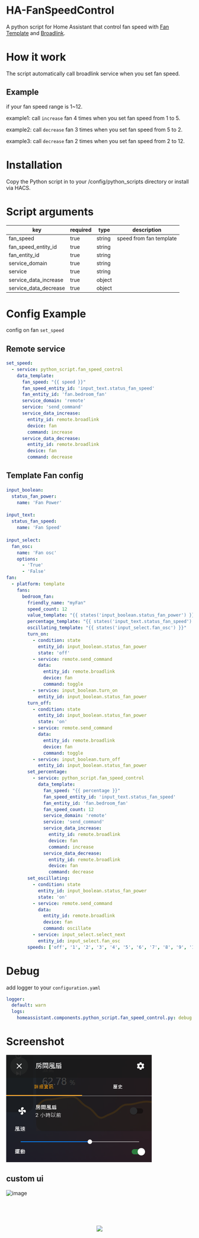 # HA-FanSpeedControl
A python script for Home Assistant that control fan speed with [Fan Template](https://www.home-assistant.io/integrations/fan.template/) and [Broadlink](https://www.home-assistant.io/integrations/broadlink/).

# How it work
The script automatically call broadlink service when you set fan speed.

## Example
if your fan speed range is 1~12.

example1: call `increase` fan 4 times when you set fan speed from 1 to 5.

example2: call `decrease` fan 3 times when you set fan speed from 5 to 2.

example3: call `decrease` fan 2 times when you set fan speed from 2 to 12.



# Installation
Copy the Python script in to your /config/python_scripts directory or install via HACS.

# Script arguments
|key|required|type|description|
|-|-|-|-|
|fan_speed|true|string|speed from fan template|
|fan_speed_entity_id|true|string||
|fan_entity_id|true|string||
|service_domain|true|string||
|service|true|string||
|service_data_increase|true|object||
|service_data_decrease|true|object||

# Config Example
config on fan `set_speed`

## Remote service
```yaml
set_speed:
  - service: python_script.fan_speed_control
    data_template:
      fan_speed: "{{ speed }}"
      fan_speed_entity_id: 'input_text.status_fan_speed'
      fan_entity_id: 'fan.bedroom_fan'
      service_domain: 'remote'
      service: 'send_command'
      service_data_increase:
        entity_id: remote.broadlink
        device: fan
        command: increase
      service_data_decrease:
        entity_id: remote.broadlink
        device: fan
        command: decrease
```

## Template Fan config
```yaml
input_boolean:
  status_fan_power:
    name: 'Fan Power'

input_text:
  status_fan_speed:
    name: 'Fan Speed'

input_select:
  fan_osc:
    name: 'Fan osc'
    options:
      - 'True'
      - 'False'
fan:
  - platform: template
    fans:
      bedroom_fan:
        friendly_name: "myFan"
        speed_count: 12
        value_template: "{{ states('input_boolean.status_fan_power') }}"
        percentage_template: "{{ states('input_text.status_fan_speed') | int }}"
        oscillating_template: "{{ states('input_select.fan_osc') }}"
        turn_on:
          - condition: state
            entity_id: input_boolean.status_fan_power
            state: 'off'
          - service: remote.send_command
            data:
              entity_id: remote.broadlink
              device: fan
              command: toggle
          - service: input_boolean.turn_on
            entity_id: input_boolean.status_fan_power
        turn_off:
          - condition: state
            entity_id: input_boolean.status_fan_power
            state: 'on'
          - service: remote.send_command
            data:
              entity_id: remote.broadlink
              device: fan
              command: toggle
          - service: input_boolean.turn_off
            entity_id: input_boolean.status_fan_power
        set_percentage:
          - service: python_script.fan_speed_control
            data_template:
              fan_speed: "{{ percentage }}"
              fan_speed_entity_id: 'input_text.status_fan_speed'
              fan_entity_id: 'fan.bedroom_fan'
              fan_speed_count: 12
              service_domain: 'remote'
              service: 'send_command'
              service_data_increase:
                entity_id: remote.broadlink
                device: fan
                command: increase
              service_data_decrease:
                entity_id: remote.broadlink
                device: fan
                command: decrease
        set_oscillating:
          - condition: state
            entity_id: input_boolean.status_fan_power
            state: 'on'
          - service: remote.send_command
            data:
              entity_id: remote.broadlink
              device: fan
              command: oscillate
          - service: input_select.select_next
            entity_id: input_select.fan_osc
        speeds: ['off', '1', '2', '3', '4', '5', '6', '7', '8', '9', '10', '11', '12']
```

# Debug
add logger to your `configuration.yaml`
```yaml
logger:
  default: warn
  logs:
    homeassistant.components.python_script.fan_speed_control.py: debug
```

# Screenshot
![image](https://github.com/iml885203/HA-FanSpeedControl/blob/master/Screenshot/fan.png?raw=true)

## custom ui
![image](https://github.com/iml885203/HA-FanSpeedControl/blob/master/Screenshot/fanui.png?raw=true)



<br><br>
<p align="center">
<br>
<a href="https://www.buymeacoffee.com/dodoro" target="_blank">
  <img src="https://github.com/appcraftstudio/buymeacoffee/raw/master/Images/snapshot-bmc-button.png" width="300">
</a>
</p>
